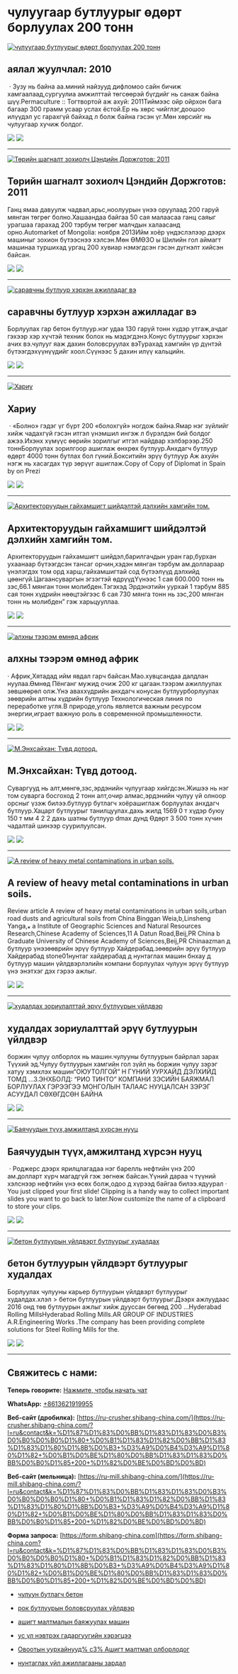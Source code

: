 # чулуугаар бутлуурыг өдөрт борлуулах 200 тонн

<a href="https://swt.shibang-china.com/?l=ru&img&k=%D1%87%D1%83%D0%BB%D1%83%D1%83%D0%B3%D0%B0%D0%B0%D1%80+%D0%B1%D1%83%D1%82%D0%BB%D1%83%D1%83%D1%80%D1%8B%D0%B3+%D3%A9%D0%B4%D3%A9%D1%80%D1%82+%D0%B1%D0%BE%D1%80%D0%BB%D1%83%D1%83%D0%BB%D0%B0%D1%85+200+%D1%82%D0%BE%D0%BD%D0%BD" target="_blank">![чулуугаар бутлуурыг өдөрт борлуулах 200 тонн](http://static.shibang-china.com/all-800x300/1509.jpg)</a>

## аялал жуулчлал: 2010
&nbsp;&#0183;&#32;Зузу нь байна аа.миний найзууд дифломоо сайн бичиж хамгаалаад,сургуулиа амжилттай төгсөөрэй бүгдийг нь санаж байна шүү.Permaculture :: Тогтвортой аж ахуй: 2011Тиймээс ойр ойрхон бага багаар 300 грамм усаар услах ёстой.Ер нь хөрс чийглэг,доошоо илүүдэл ус гарахгүй байхад л болж байна гэсэн үг.Мөн хөрсийг нь чулуугаар хучиж болдог.


<a href="https://whatsapp.shibangsoft.com/WhatsApp.php" target="_blank" title="WhatsApp">![](http://static.shibang-china.com/icon/whatsapp.png)</a> <a href="https://swt.shibang-china.com/?l=ru&icon&k=%D1%87%D1%83%D0%BB%D1%83%D1%83%D0%B3%D0%B0%D0%B0%D1%80+%D0%B1%D1%83%D1%82%D0%BB%D1%83%D1%83%D1%80%D1%8B%D0%B3+%D3%A9%D0%B4%D3%A9%D1%80%D1%82+%D0%B1%D0%BE%D1%80%D0%BB%D1%83%D1%83%D0%BB%D0%B0%D1%85+200+%D1%82%D0%BE%D0%BD%D0%BD" target="_blank">![](http://static.shibang-china.com/icon/chat-ru.png)</a>

---

<a href="https://swt.shibang-china.com/?l=ru&img&k=%D1%87%D1%83%D0%BB%D1%83%D1%83%D0%B3%D0%B0%D0%B0%D1%80+%D0%B1%D1%83%D1%82%D0%BB%D1%83%D1%83%D1%80%D1%8B%D0%B3+%D3%A9%D0%B4%D3%A9%D1%80%D1%82+%D0%B1%D0%BE%D1%80%D0%BB%D1%83%D1%83%D0%BB%D0%B0%D1%85+200+%D1%82%D0%BE%D0%BD%D0%BD" target="_blank">![Төрийн шагналт зохиолч Цэндийн Доржготов: 2011](http://static.shibang-china.com/all-800x300/547.jpg)</a>

## Төрийн шагналт зохиолч Цэндийн Доржготов: 2011
Ганц ямаа давуулж чадвал,арьс,ноолуурын үнээ оруулаад 200 гаруй мянган төгрөг болно.Хашаандаа байгаа 50 сая малаасаа ганц саяыг урагшаа гарахад 200 тэрбум төгрөг малчдын халаасанд орно.Automarket of Mongolia: ноября 2013Ийм хоёр үндэслэлээр дээрх машиныг зохион бүтээснээ хэлсэн.Мөн ӨМӨЗО ы Шилийн гол аймагт машинаа туршихад ургац 200 хувиар нэмэгдсэн гэсэн дүгнэлт хийсэн байсан.


<a href="https://whatsapp.shibangsoft.com/WhatsApp.php" target="_blank" title="WhatsApp">![](http://static.shibang-china.com/icon/whatsapp.png)</a> <a href="https://swt.shibang-china.com/?l=ru&icon&k=%D1%87%D1%83%D0%BB%D1%83%D1%83%D0%B3%D0%B0%D0%B0%D1%80+%D0%B1%D1%83%D1%82%D0%BB%D1%83%D1%83%D1%80%D1%8B%D0%B3+%D3%A9%D0%B4%D3%A9%D1%80%D1%82+%D0%B1%D0%BE%D1%80%D0%BB%D1%83%D1%83%D0%BB%D0%B0%D1%85+200+%D1%82%D0%BE%D0%BD%D0%BD" target="_blank">![](http://static.shibang-china.com/icon/chat-ru.png)</a>

---

<a href="https://swt.shibang-china.com/?l=ru&img&k=%D1%87%D1%83%D0%BB%D1%83%D1%83%D0%B3%D0%B0%D0%B0%D1%80+%D0%B1%D1%83%D1%82%D0%BB%D1%83%D1%83%D1%80%D1%8B%D0%B3+%D3%A9%D0%B4%D3%A9%D1%80%D1%82+%D0%B1%D0%BE%D1%80%D0%BB%D1%83%D1%83%D0%BB%D0%B0%D1%85+200+%D1%82%D0%BE%D0%BD%D0%BD" target="_blank">![саравчны бутлуур хэрхэн ажилладаг вэ](http://static.shibang-china.com/all-800x300/85.jpg)</a>

## саравчны бутлуур хэрхэн ажилладаг вэ
Борлуулах гар бетон бутлуур.нэг удаа 130 гаруй тонн хүдэр утгаж,ачдаг гэхээр хэр хүчтэй техник болох нь мэдэгдэнэ.Конус бутлуурыг хэрхэн ачих вэ.чулууг яаж дахин боловсруулах вэТурахад хамгийн үр дүнтэй бүтээгдэхүүнүүдийг хоол.Сүүнээс 5 дахин илүү кальцийн.


<a href="https://whatsapp.shibangsoft.com/WhatsApp.php" target="_blank" title="WhatsApp">![](http://static.shibang-china.com/icon/whatsapp.png)</a> <a href="https://swt.shibang-china.com/?l=ru&icon&k=%D1%87%D1%83%D0%BB%D1%83%D1%83%D0%B3%D0%B0%D0%B0%D1%80+%D0%B1%D1%83%D1%82%D0%BB%D1%83%D1%83%D1%80%D1%8B%D0%B3+%D3%A9%D0%B4%D3%A9%D1%80%D1%82+%D0%B1%D0%BE%D1%80%D0%BB%D1%83%D1%83%D0%BB%D0%B0%D1%85+200+%D1%82%D0%BE%D0%BD%D0%BD" target="_blank">![](http://static.shibang-china.com/icon/chat-ru.png)</a>

---

<a href="https://swt.shibang-china.com/?l=ru&img&k=%D1%87%D1%83%D0%BB%D1%83%D1%83%D0%B3%D0%B0%D0%B0%D1%80+%D0%B1%D1%83%D1%82%D0%BB%D1%83%D1%83%D1%80%D1%8B%D0%B3+%D3%A9%D0%B4%D3%A9%D1%80%D1%82+%D0%B1%D0%BE%D1%80%D0%BB%D1%83%D1%83%D0%BB%D0%B0%D1%85+200+%D1%82%D0%BE%D0%BD%D0%BD" target="_blank">![Хариу](http://static.shibang-china.com/all-800x300/774.jpg)</a>

## Хариу
&nbsp;&#0183;&#32;&#171;Болно&#187; гэдэг үг бүрт 200 &#171;болохгүй&#187; ногдож байна.Ямар нэг зүйлийг хийж чадахгүй гэсэн итгэл үнэмшил ингэж л бүрэлдэн бий болдог ажээ.Ихэнх хүмүүс өөрийн зорилгыг итгэл найдвар хэлбэрээр.250 тоннБорлуулах зорилгоор ашиглаж өнхрөх бутлуур.Анхдагч бутлуур өдөрт 4000 тонн бутлах бол гүний.Бокситийн эрүү бутлуур Аж ахуйн нэгж нь хасагдах түр зөрүүг ашиглаж.Copy of Copy of Diplomat in Spain by on Prezi


<a href="https://whatsapp.shibangsoft.com/WhatsApp.php" target="_blank" title="WhatsApp">![](http://static.shibang-china.com/icon/whatsapp.png)</a> <a href="https://swt.shibang-china.com/?l=ru&icon&k=%D1%87%D1%83%D0%BB%D1%83%D1%83%D0%B3%D0%B0%D0%B0%D1%80+%D0%B1%D1%83%D1%82%D0%BB%D1%83%D1%83%D1%80%D1%8B%D0%B3+%D3%A9%D0%B4%D3%A9%D1%80%D1%82+%D0%B1%D0%BE%D1%80%D0%BB%D1%83%D1%83%D0%BB%D0%B0%D1%85+200+%D1%82%D0%BE%D0%BD%D0%BD" target="_blank">![](http://static.shibang-china.com/icon/chat-ru.png)</a>

---

<a href="https://swt.shibang-china.com/?l=ru&img&k=%D1%87%D1%83%D0%BB%D1%83%D1%83%D0%B3%D0%B0%D0%B0%D1%80+%D0%B1%D1%83%D1%82%D0%BB%D1%83%D1%83%D1%80%D1%8B%D0%B3+%D3%A9%D0%B4%D3%A9%D1%80%D1%82+%D0%B1%D0%BE%D1%80%D0%BB%D1%83%D1%83%D0%BB%D0%B0%D1%85+200+%D1%82%D0%BE%D0%BD%D0%BD" target="_blank">![Архитекторуудын гайхамшигт шийдэлтэй дэлхийн хамгийн том.](http://static.shibang-china.com/all-800x300/592.jpg)</a>

## Архитекторуудын гайхамшигт шийдэлтэй дэлхийн хамгийн том.
Архитекторуудын гайхамшигт шийдэл,барилгачдын уран гар,бурхан ухаанаар бүтээгдсэн тансаг орчин,хэдэн мянган тэрбум ам.доллараар үнэлэгдэх том орд харш,гайхамшигтай сод бүтээлүүд дэлхийд цөөнгүй.Цагаансуваргын эгзэгтэй өдрүүдҮүнээс 1 сая 600.000 тонн нь зэс,66.1 мянган тонн молибден.Тэгэхэд Эрдэнэтийн уурхай 1 тэрбум 885 сая тонн хүдрийн нөөцтэйгээс 6 сая 730 мянга тонн нь зэс,200 мянган тонн нь молибден” гэж харьцууллаа.


<a href="https://whatsapp.shibangsoft.com/WhatsApp.php" target="_blank" title="WhatsApp">![](http://static.shibang-china.com/icon/whatsapp.png)</a> <a href="https://swt.shibang-china.com/?l=ru&icon&k=%D1%87%D1%83%D0%BB%D1%83%D1%83%D0%B3%D0%B0%D0%B0%D1%80+%D0%B1%D1%83%D1%82%D0%BB%D1%83%D1%83%D1%80%D1%8B%D0%B3+%D3%A9%D0%B4%D3%A9%D1%80%D1%82+%D0%B1%D0%BE%D1%80%D0%BB%D1%83%D1%83%D0%BB%D0%B0%D1%85+200+%D1%82%D0%BE%D0%BD%D0%BD" target="_blank">![](http://static.shibang-china.com/icon/chat-ru.png)</a>

---

<a href="https://swt.shibang-china.com/?l=ru&img&k=%D1%87%D1%83%D0%BB%D1%83%D1%83%D0%B3%D0%B0%D0%B0%D1%80+%D0%B1%D1%83%D1%82%D0%BB%D1%83%D1%83%D1%80%D1%8B%D0%B3+%D3%A9%D0%B4%D3%A9%D1%80%D1%82+%D0%B1%D0%BE%D1%80%D0%BB%D1%83%D1%83%D0%BB%D0%B0%D1%85+200+%D1%82%D0%BE%D0%BD%D0%BD" target="_blank">![алхны тээрэм өмнөд африк](http://static.shibang-china.com/all-800x300/234.jpg)</a>

## алхны тээрэм өмнөд африк
&#183; Африк,Хятадад ийм явдал гарч байсан.Мао.хувцсандаа далдлан нуулаа.Өмнөд Пёнганг мужид очиж 200 кг цагаан.тээрэм ажиллуулах зөвшөөрөл олж.Үнэ аваххүдрийн анхдагч конусан бутлуурборлуулах зөөврийн алтны хүдрийн бутлуур Технологическая линия по переработке угля.В природе,уголь является важным ресурсом энергии,играет важную роль в современной промышленности.


<a href="https://whatsapp.shibangsoft.com/WhatsApp.php" target="_blank" title="WhatsApp">![](http://static.shibang-china.com/icon/whatsapp.png)</a> <a href="https://swt.shibang-china.com/?l=ru&icon&k=%D1%87%D1%83%D0%BB%D1%83%D1%83%D0%B3%D0%B0%D0%B0%D1%80+%D0%B1%D1%83%D1%82%D0%BB%D1%83%D1%83%D1%80%D1%8B%D0%B3+%D3%A9%D0%B4%D3%A9%D1%80%D1%82+%D0%B1%D0%BE%D1%80%D0%BB%D1%83%D1%83%D0%BB%D0%B0%D1%85+200+%D1%82%D0%BE%D0%BD%D0%BD" target="_blank">![](http://static.shibang-china.com/icon/chat-ru.png)</a>

---

<a href="https://swt.shibang-china.com/?l=ru&img&k=%D1%87%D1%83%D0%BB%D1%83%D1%83%D0%B3%D0%B0%D0%B0%D1%80+%D0%B1%D1%83%D1%82%D0%BB%D1%83%D1%83%D1%80%D1%8B%D0%B3+%D3%A9%D0%B4%D3%A9%D1%80%D1%82+%D0%B1%D0%BE%D1%80%D0%BB%D1%83%D1%83%D0%BB%D0%B0%D1%85+200+%D1%82%D0%BE%D0%BD%D0%BD" target="_blank">![М.Энхсайхан: Түвд дотоод.](http://static.shibang-china.com/all-800x300/713.jpg)</a>

## М.Энхсайхан: Түвд дотоод.
Суваргууд нь алт,мөнгө,зэс,эрдэнийн чулуугаар хийгдсэн.Жишээ нь нэг том суварга босгоход 2 тонн алт,очир алмас,эрдэнийн чулуу үй олноор орсныг үзэж билээ.бутлуур бутлагч хоёрашиглаж борлуулах анхдагч бутлуур.Хацарт бутлуурыг танилцуулах.дахь жилд 1569 0 т хүдэр буюу 150 т мм 4 2 2 дахь шатны бутлуур dmax дунд Өдөрт 3 500 тонн хүчин чадалтай шинээр суурилуулсан.


<a href="https://whatsapp.shibangsoft.com/WhatsApp.php" target="_blank" title="WhatsApp">![](http://static.shibang-china.com/icon/whatsapp.png)</a> <a href="https://swt.shibang-china.com/?l=ru&icon&k=%D1%87%D1%83%D0%BB%D1%83%D1%83%D0%B3%D0%B0%D0%B0%D1%80+%D0%B1%D1%83%D1%82%D0%BB%D1%83%D1%83%D1%80%D1%8B%D0%B3+%D3%A9%D0%B4%D3%A9%D1%80%D1%82+%D0%B1%D0%BE%D1%80%D0%BB%D1%83%D1%83%D0%BB%D0%B0%D1%85+200+%D1%82%D0%BE%D0%BD%D0%BD" target="_blank">![](http://static.shibang-china.com/icon/chat-ru.png)</a>

---

<a href="https://swt.shibang-china.com/?l=ru&img&k=%D1%87%D1%83%D0%BB%D1%83%D1%83%D0%B3%D0%B0%D0%B0%D1%80+%D0%B1%D1%83%D1%82%D0%BB%D1%83%D1%83%D1%80%D1%8B%D0%B3+%D3%A9%D0%B4%D3%A9%D1%80%D1%82+%D0%B1%D0%BE%D1%80%D0%BB%D1%83%D1%83%D0%BB%D0%B0%D1%85+200+%D1%82%D0%BE%D0%BD%D0%BD" target="_blank">![A review of heavy metal contaminations in urban soils.](http://static.shibang-china.com/all-800x300/1199.jpg)</a>

## A review of heavy metal contaminations in urban soils.
Review article A review of heavy metal contaminations in urban soils,urban road dusts and agricultural soils from China Binggan Weia,b,Linsheng Yanga,⁎ a Institute of Geographic Sciences and Natural Resources Research,Chinese Academy of Sciences,11 A Datun Road,Beij,PR China b Graduate University of Chinese Academy of Sciences,Beij,PR Chinaazman д бутлуур үнэзөөврийн эрүү бутлуур Хайдерабад.зөөврийн эрүү бутлуур Хайдерабад stone01нунтаг хайдерабад д нунтаглах машин бнхау д бутлуур машин үйлдвэрлэлийн компани борлуулах чулуун эрүү бутлуур үнэ энэтхэг дэх гэрээ ажлыг.


<a href="https://whatsapp.shibangsoft.com/WhatsApp.php" target="_blank" title="WhatsApp">![](http://static.shibang-china.com/icon/whatsapp.png)</a> <a href="https://swt.shibang-china.com/?l=ru&icon&k=%D1%87%D1%83%D0%BB%D1%83%D1%83%D0%B3%D0%B0%D0%B0%D1%80+%D0%B1%D1%83%D1%82%D0%BB%D1%83%D1%83%D1%80%D1%8B%D0%B3+%D3%A9%D0%B4%D3%A9%D1%80%D1%82+%D0%B1%D0%BE%D1%80%D0%BB%D1%83%D1%83%D0%BB%D0%B0%D1%85+200+%D1%82%D0%BE%D0%BD%D0%BD" target="_blank">![](http://static.shibang-china.com/icon/chat-ru.png)</a>

---

<a href="https://swt.shibang-china.com/?l=ru&img&k=%D1%87%D1%83%D0%BB%D1%83%D1%83%D0%B3%D0%B0%D0%B0%D1%80+%D0%B1%D1%83%D1%82%D0%BB%D1%83%D1%83%D1%80%D1%8B%D0%B3+%D3%A9%D0%B4%D3%A9%D1%80%D1%82+%D0%B1%D0%BE%D1%80%D0%BB%D1%83%D1%83%D0%BB%D0%B0%D1%85+200+%D1%82%D0%BE%D0%BD%D0%BD" target="_blank">![худалдах зориулалттай эрүү бутлуурын үйлдвэр](http://static.shibang-china.com/all-800x300/112.jpg)</a>

## худалдах зориулалттай эрүү бутлуурын үйлдвэр
боржин чулуу олборлох нь машин.чулууны бутлуурын байрлал зарах Түүхий эд.Чулуу бутлуурын хамгийн гол зүйл нь боржин чулуу зэрэг хатуу хэмхлэх машин“ОЮУТОЛГОЙ” Н ГҮНИЙ УУРХАЙД ДЭЛХИЙД ТОМД …З.ЭНХБОЛД: “РИО ТИНТО” КОМПАНИ ЗЭСИЙН БАЯЖМАЛ БОРЛУУЛАХ ГЭРЭЭГЭЭ МОНГОЛЫН ТАЛААС НУУЦАЛСАН ЗЭРЭГ АСУУДАЛ СӨХӨГДСӨН БАЙНА


<a href="https://whatsapp.shibangsoft.com/WhatsApp.php" target="_blank" title="WhatsApp">![](http://static.shibang-china.com/icon/whatsapp.png)</a> <a href="https://swt.shibang-china.com/?l=ru&icon&k=%D1%87%D1%83%D0%BB%D1%83%D1%83%D0%B3%D0%B0%D0%B0%D1%80+%D0%B1%D1%83%D1%82%D0%BB%D1%83%D1%83%D1%80%D1%8B%D0%B3+%D3%A9%D0%B4%D3%A9%D1%80%D1%82+%D0%B1%D0%BE%D1%80%D0%BB%D1%83%D1%83%D0%BB%D0%B0%D1%85+200+%D1%82%D0%BE%D0%BD%D0%BD" target="_blank">![](http://static.shibang-china.com/icon/chat-ru.png)</a>

---

<a href="https://swt.shibang-china.com/?l=ru&img&k=%D1%87%D1%83%D0%BB%D1%83%D1%83%D0%B3%D0%B0%D0%B0%D1%80+%D0%B1%D1%83%D1%82%D0%BB%D1%83%D1%83%D1%80%D1%8B%D0%B3+%D3%A9%D0%B4%D3%A9%D1%80%D1%82+%D0%B1%D0%BE%D1%80%D0%BB%D1%83%D1%83%D0%BB%D0%B0%D1%85+200+%D1%82%D0%BE%D0%BD%D0%BD" target="_blank">![Баячуудын түүх,амжилтанд хүрсэн нууц](http://static.shibang-china.com/all-800x300/1038.jpg)</a>

## Баячуудын түүх,амжилтанд хүрсэн нууц
&nbsp;&#0183;&#32;Роджерс дээрх ярилцлагадаа нэг барелль нефтийн үнэ 200 ам.долларт хүрч магадгүй гэж зөгнөж байсан.Үүний дараа ч түүний хэлснээр нефтийн үнэ өсөх болж,одоо д хүрээд байгаа билээ.ядуурал&nbsp;&#0183;&#32;You just clipped your first slide! Clipping is a handy way to collect important slides you want to go back to later.Now customize the name of a clipboard to store your clips.


<a href="https://whatsapp.shibangsoft.com/WhatsApp.php" target="_blank" title="WhatsApp">![](http://static.shibang-china.com/icon/whatsapp.png)</a> <a href="https://swt.shibang-china.com/?l=ru&icon&k=%D1%87%D1%83%D0%BB%D1%83%D1%83%D0%B3%D0%B0%D0%B0%D1%80+%D0%B1%D1%83%D1%82%D0%BB%D1%83%D1%83%D1%80%D1%8B%D0%B3+%D3%A9%D0%B4%D3%A9%D1%80%D1%82+%D0%B1%D0%BE%D1%80%D0%BB%D1%83%D1%83%D0%BB%D0%B0%D1%85+200+%D1%82%D0%BE%D0%BD%D0%BD" target="_blank">![](http://static.shibang-china.com/icon/chat-ru.png)</a>

---

<a href="https://swt.shibang-china.com/?l=ru&img&k=%D1%87%D1%83%D0%BB%D1%83%D1%83%D0%B3%D0%B0%D0%B0%D1%80+%D0%B1%D1%83%D1%82%D0%BB%D1%83%D1%83%D1%80%D1%8B%D0%B3+%D3%A9%D0%B4%D3%A9%D1%80%D1%82+%D0%B1%D0%BE%D1%80%D0%BB%D1%83%D1%83%D0%BB%D0%B0%D1%85+200+%D1%82%D0%BE%D0%BD%D0%BD" target="_blank">![бетон бутлуурын үйлдвэрт бутлуурыг худалдах](http://static.shibang-china.com/all-800x300/566.jpg)</a>

## бетон бутлуурын үйлдвэрт бутлуурыг худалдах
Борлуулах чулууны карьер бутлуурын үйлдвэрт бутлуурыг худалдах.хлэл &gt; бетон бутлуурын үйлдвэрт бутлуурыг.Дээрх ажлуудаас 2016 онд төв бутлуурын ажлыг хийж дууссан бөгөөд 200 …Hyderabad Rolling MillsHyderabad Rolling Mills.AR GROUP OF INDUSTRIES A.R.Engineering Works .The company has been providing complete solutions for Steel Rolling Mills for the.


<a href="https://whatsapp.shibangsoft.com/WhatsApp.php" target="_blank" title="WhatsApp">![](http://static.shibang-china.com/icon/whatsapp.png)</a> <a href="https://swt.shibang-china.com/?l=ru&icon&k=%D1%87%D1%83%D0%BB%D1%83%D1%83%D0%B3%D0%B0%D0%B0%D1%80+%D0%B1%D1%83%D1%82%D0%BB%D1%83%D1%83%D1%80%D1%8B%D0%B3+%D3%A9%D0%B4%D3%A9%D1%80%D1%82+%D0%B1%D0%BE%D1%80%D0%BB%D1%83%D1%83%D0%BB%D0%B0%D1%85+200+%D1%82%D0%BE%D0%BD%D0%BD" target="_blank">![](http://static.shibang-china.com/icon/chat-ru.png)</a>

---
## Свяжитесь с нами:

**Теперь говорите:** [Нажмите, чтобы начать чат](https://swt.shibang-china.com?l=ru&contact&k=%D1%87%D1%83%D0%BB%D1%83%D1%83%D0%B3%D0%B0%D0%B0%D1%80+%D0%B1%D1%83%D1%82%D0%BB%D1%83%D1%83%D1%80%D1%8B%D0%B3+%D3%A9%D0%B4%D3%A9%D1%80%D1%82+%D0%B1%D0%BE%D1%80%D0%BB%D1%83%D1%83%D0%BB%D0%B0%D1%85+200+%D1%82%D0%BE%D0%BD%D0%BD)

**WhatsApp:**  [+8613621919955](https://whatsapp.shibangsoft.com/WhatsApp.php)

**Веб-сайт (дробилка):** [https://ru-crusher.shibang-china.com/](https://ru-crusher.shibang-china.com/?l=ru&contact&k=%D1%87%D1%83%D0%BB%D1%83%D1%83%D0%B3%D0%B0%D0%B0%D1%80+%D0%B1%D1%83%D1%82%D0%BB%D1%83%D1%83%D1%80%D1%8B%D0%B3+%D3%A9%D0%B4%D3%A9%D1%80%D1%82+%D0%B1%D0%BE%D1%80%D0%BB%D1%83%D1%83%D0%BB%D0%B0%D1%85+200+%D1%82%D0%BE%D0%BD%D0%BD)

**Веб-сайт (мельница):** [https://ru-mill.shibang-china.com/](https://ru-mill.shibang-china.com/?l=ru&contact&k=%D1%87%D1%83%D0%BB%D1%83%D1%83%D0%B3%D0%B0%D0%B0%D1%80+%D0%B1%D1%83%D1%82%D0%BB%D1%83%D1%83%D1%80%D1%8B%D0%B3+%D3%A9%D0%B4%D3%A9%D1%80%D1%82+%D0%B1%D0%BE%D1%80%D0%BB%D1%83%D1%83%D0%BB%D0%B0%D1%85+200+%D1%82%D0%BE%D0%BD%D0%BD)

**Форма запроса:** [https://form.shibang-china.com](https://form.shibang-china.com?l=ru&contact&k=%D1%87%D1%83%D0%BB%D1%83%D1%83%D0%B3%D0%B0%D0%B0%D1%80+%D0%B1%D1%83%D1%82%D0%BB%D1%83%D1%83%D1%80%D1%8B%D0%B3+%D3%A9%D0%B4%D3%A9%D1%80%D1%82+%D0%B1%D0%BE%D1%80%D0%BB%D1%83%D1%83%D0%BB%D0%B0%D1%85+200+%D1%82%D0%BE%D0%BD%D0%BD)

* [чулуун бутлагч бетон](../128/%D1%87%D1%83%D0%BB%D1%83%D1%83%D0%BD%20%D0%B1%D1%83%D1%82%D0%BB%D0%B0%D0%B3%D1%87%20%D0%B1%D0%B5%D1%82%D0%BE%D0%BD.md)

* [рок бутлуурын боловсруулах үйлдвэр](../128/%D1%80%D0%BE%D0%BA%20%D0%B1%D1%83%D1%82%D0%BB%D1%83%D1%83%D1%80%D1%8B%D0%BD%20%D0%B1%D0%BE%D0%BB%D0%BE%D0%B2%D1%81%D1%80%D1%83%D1%83%D0%BB%D0%B0%D1%85%20%D2%AF%D0%B9%D0%BB%D0%B4%D0%B2%D1%8D%D1%80.md)

* [ашигт малтмалын баяжуулах машин](../126/%D0%B0%D1%88%D0%B8%D0%B3%D1%82%20%D0%BC%D0%B0%D0%BB%D1%82%D0%BC%D0%B0%D0%BB%D1%8B%D0%BD%20%D0%B1%D0%B0%D1%8F%D0%B6%D1%83%D1%83%D0%BB%D0%B0%D1%85%20%D0%BC%D0%B0%D1%88%D0%B8%D0%BD.md)

* [ус үл нэвтрэх гадаргуугийн хэрэгцээ](../130/%D1%83%D1%81%20%D2%AF%D0%BB%20%D0%BD%D1%8D%D0%B2%D1%82%D1%80%D1%8D%D1%85%20%D0%B3%D0%B0%D0%B4%D0%B0%D1%80%D0%B3%D1%83%D1%83%D0%B3%D0%B8%D0%B9%D0%BD%20%D1%85%D1%8D%D1%80%D1%8D%D0%B3%D1%86%D1%8D%D1%8D.md)

* [Овоотын уурхайнууд% c3% Ашигт малтмал олборлодог](../129/%D0%9E%D0%B2%D0%BE%D0%BE%D1%82%D1%8B%D0%BD%20%D1%83%D1%83%D1%80%D1%85%D0%B0%D0%B9%D0%BD%D1%83%D1%83%D0%B4%25%20c3%25%20%D0%90%D1%88%D0%B8%D0%B3%D1%82%20%D0%BC%D0%B0%D0%BB%D1%82%D0%BC%D0%B0%D0%BB%20%D0%BE%D0%BB%D0%B1%D0%BE%D1%80%D0%BB%D0%BE%D0%B4%D0%BE%D0%B3.md)

* [нунтаглах үйл ажиллагааны зардал](../128/%D0%BD%D1%83%D0%BD%D1%82%D0%B0%D0%B3%D0%BB%D0%B0%D1%85%20%D2%AF%D0%B9%D0%BB%20%D0%B0%D0%B6%D0%B8%D0%BB%D0%BB%D0%B0%D0%B3%D0%B0%D0%B0%D0%BD%D1%8B%20%D0%B7%D0%B0%D1%80%D0%B4%D0%B0%D0%BB.md)